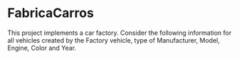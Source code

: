 # FabricaCarros
This project implements a car factory. Consider the following information for all vehicles created by the 
Factory vehicle, type of Manufacturer, Model, Engine, Color and Year.
